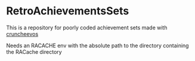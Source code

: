 # RetroAchievementsSets

This is a repository for poorly coded achievement sets made with [cruncheevos](https://github.com/suXinjke/cruncheevos)

Needs an RACACHE env with the absolute path to the directory containing the RACache directory
